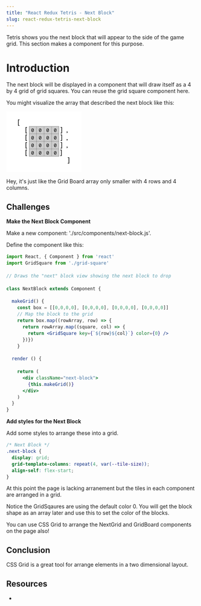 ```yaml
---
title: "React Redux Tetris - Next Block"
slug: react-redux-tetris-next-block
---
```


Tetris shows you the next block that will appear to 
the side of the game grid. This section makes a component 
for this purpose. 

# Introduction 

The next block will be displayed in a component that will 
draw itself as a 4 by 4 grid of grid squares. You can reuse the 
grid square component here. 

You might visualize the array that described the next block 
like this: 

![Next-Block-Array](assets/Next-Block-Array.png)

Hey, it's just like the Grid Board array only smaller with 
4 rows and 4 columns. 

## Challenges

**Make the Next Block Component**

Make a new component: './src/components/next-block.js'.

Define the component like this: 

```jsx
import React, { Component } from 'react'
import GridSquare from './grid-square'

// Draws the "next" block view showing the next block to drop

class NextBlock extends Component {

  makeGrid() {
    const box = [[0,0,0,0], [0,0,0,0], [0,0,0,0], [0,0,0,0]]
    // Map the block to the grid
    return box.map((rowArray, row) => {
      return rowArray.map((square, col) => {
        return <GridSquare key={`${row}${col}`} color={0} />
      })})
    }

  render () {

    return (
      <div className="next-block">
        {this.makeGrid()}
      </div>
    )
  }
}
```

**Add styles for the Next Block**

Add some styles to arrange these into a grid. 

```css
/* Next Block */
.next-block {
  display: grid;
  grid-template-columns: repeat(4, var(--tile-size));
  align-self: flex-start;
}
```

At this point the page is lacking arranement but the tiles 
in each component are arranged in a grid. 

Notice the GridSqaures are using the default color 0. You 
will get the block shape as an array later and use this to 
set the color of the blocks. 

You can use CSS Grid to arrange the NextGrid and GridBoard 
components on the page also!

## Conclusion 

CSS Grid is a great tool for arrange elements in a two 
dimensional layout. 

## Resources

- 
